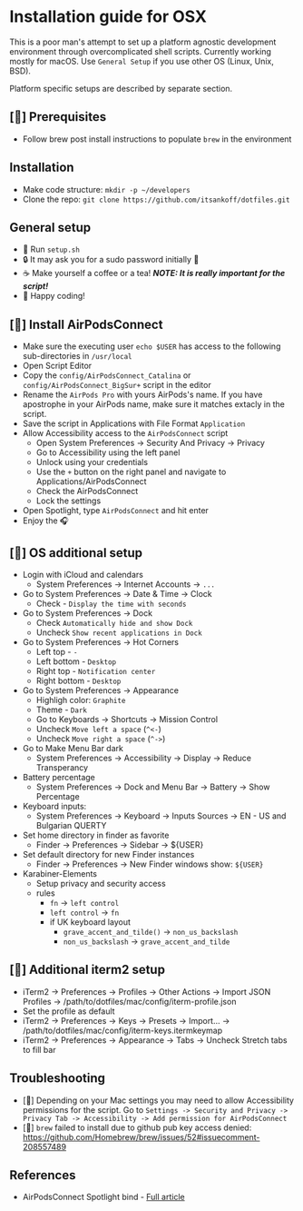 # Installation guide for OSX
This is a poor man's attempt to set up a platform agnostic development environment
through overcomplicated shell scripts. Currently working mostly for macOS. Use
`General Setup` if you use other OS (Linux, Unix, BSD).  

Platform specific setups are described by separate section.

## [] Prerequisites
* Follow brew post install instructions to populate `brew` in the environment

## Installation
* Make code structure: `mkdir -p ~/developers`
* Clone the repo: `git clone https://github.com/itsankoff/dotfiles.git`

## General setup
* 📜 Run `setup.sh`
* 🔒 It may ask you for a sudo password initially 👀
* ☕ Make yourself a coffee or a tea! ___NOTE: It is really important for the script!___
* 🚀 Happy coding!

## [] Install AirPodsConnect
* Make sure the executing user `echo $USER` has access to the following sub-directories in `/usr/local`  
* Open Script Editor
* Copy the `config/AirPodsConnect_Catalina` or `config/AirPodsConnect_BigSur+`  script in the editor
* Rename the `AirPods Pro` with yours AirPods's name. If you have apostrophe
    in your AirPods name, make sure it matches extacly in the script.
* Save the script in Applications with File Format `Application`
* Allow Accessibility access to the `AirPodsConnect` script
    * Open System Preferences -> Security And Privacy -> Privacy
    * Go to Accessibility using the left panel
    * Unlock using your credentials
    * Use the `+` button on the right panel and navigate to Applications/AirPodsConnect
    * Check the AirPodsConnect
    * Lock the settings
* Open Spotlight, type `AirPodsConnect` and hit enter
* Enjoy the 🎧

## [] OS additional setup
* Login with iCloud and calendars
    * System Preferences -> Internet Accounts -> `...`
* Go to System Preferences -> Date & Time -> Clock
    * Check - `Display the time with seconds`
* Go to System Preferences -> Dock
    * Check `Automatically hide and show Dock`
    * Uncheck `Show recent applications in Dock`
* Go to System Preferences -> Hot Corners
    * Left top - `-`
    * Left bottom - `Desktop`
    * Right top - `Notification center`
    * Right bottom - `Desktop`
* Go to System Preferences -> Appearance
    * Highligh color: `Graphite`
    * Theme - `Dark`
    * Go to Keyboards -> Shortcuts -> Mission Control
    * Uncheck `Move left a space` (`^<-`)
    * Uncheck `Move right a space` (`^->`)
* Go to Make Menu Bar dark
    * System Preferences -> Accessibility -> Display -> Reduce Transperancy
* Battery percentage
    * System Preferences -> Dock and Menu Bar -> Battery -> Show Percentage
* Keyboard inputs:
    * System Preferences -> Keyboard -> Inputs Sources -> EN - US and Bulgarian QUERTY
* Set home directory in finder as favorite
    * Finder -> Preferences -> Sidebar -> ${USER}
* Set default directory for new Finder instances
    * Finder -> Preferences -> New Finder windows show: `${USER}`
* Karabiner-Elements
    * Setup privacy and security access
    * rules
        * `fn` -> `left control`
        * `left control` -> `fn`
        * if UK keyboard layout
            * `grave_accent_and_tilde()` -> `non_us_backslash`
            * `non_us_backslash` -> `grave_accent_and_tilde`


## [] Additional iterm2 setup
* iTerm2 -> Preferences -> Profiles -> Other Actions -> Import JSON Profiles -> /path/to/dotfiles/mac/config/iterm-profile.json
* Set the profile as default
* iTerm2 -> Preferences -> Keys -> Presets -> Import... -> /path/to/dotfiles/mac/config/iterm-keys.itermkeymap
* iTerm2 -> Preferences -> Appearance -> Tabs -> Uncheck Stretch tabs to fill bar

## Troubleshooting
* [] Depending on your Mac settings you may need to allow Accessibility permissions
    for the script. Go to `Settings -> Security and Privacy -> Privacy Tab -> Accessibility -> Add permission for AirPodsConnect`
* [] `brew` failed to install due to github pub key access denied: https://github.com/Homebrew/brew/issues/52#issuecomment-208557489

## References
* AirPodsConnect Spotlight bind - [Full article](https://medium.com/@secondfret/how-to-connect-your-airpods-to-your-mac-with-a-keyboard-shortcut-9d72e786993b)
